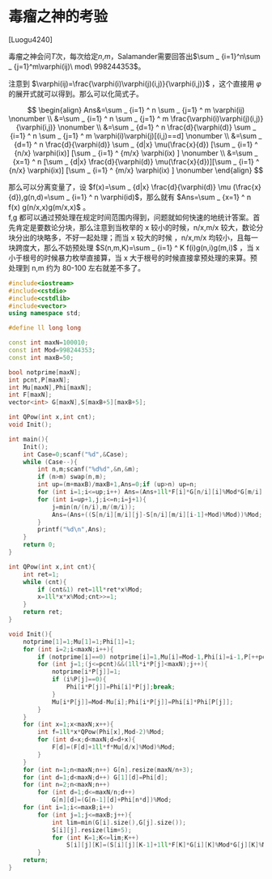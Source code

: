 # 毒瘤之神的考验
[Luogu4240]

毒瘤之神会问$T$次，每次给定$n$,$m$，Salamander需要回答出$\sum _ {i=1}^n\sum _ {j=1}^m\varphi(ij)\ mod\ 998244353$。

注意到 $\varphi(ij)=\frac{\varphi(i)\varphi(j)(i,j)}{\varphi(i,j)}$ ，这个直接用 $\varphi$ 的展开式就可以得到。那么可以化简式子。

$$
\begin{align}
Ans&=\sum _ {i=1} ^ n \sum _ {j=1} ^ m \varphi(ij) \nonumber \\
&=\sum _ {i=1} ^ n \sum _ {j=1} ^ m \frac{\varphi(i)\varphi(j)(i,j)}{\varphi(i,j)} \nonumber \\
&=\sum _ {d=1} ^ n \frac{d}{\varphi(d)} \sum _ {i=1} ^ n \sum _ {j=1} ^ m \varphi(i)\varphi(j)[(i,j)==d] \nonumber \\
&=\sum _ {d=1} ^ n \frac{d}{\varphi(d)} \sum _ {d|x} \mu(\frac{x}{d}) [\sum _ {i=1} ^ {n/x} \varphi(ix)] [\sum _ {i=1} ^ {m/x} \varphi(ix) ] \nonumber \\
&=\sum _ {x=1} ^ n [\sum _ {d|x} \frac{d}{\varphi(d)} \mu(\frac{x}{d})][\sum _ {i=1} ^ {n/x} \varphi(ix)] [\sum _ {i=1} ^ {m/x} \varphi(ix) ] \nonumber
\end{align}
$$

那么可以分离变量了，设 $f(x)=\sum _ {d|x} \frac{d}{\varphi(d)} \mu (\frac{x}{d}),g(n,d)=\sum _ {i=1} ^ n \varphi(id)$，那么就有 $Ans=\sum _ {x=1} ^ n f(x) g(n/x,x)g(m/x,x)$ 。  
f,g 都可以通过预处理在规定时间范围内得到，问题就如何快速的地统计答案。首先肯定是要数论分块，那么注意到当枚举的 x 较小的时候，n/x,m/x 较大，数论分块分出的块略多，不好一起处理；而当 x 较大的时候 ，n/x,m/x 均较小，且每一块跨度大，那么不妨预处理 $S(n,m,K)=\sum _ {i=1} ^ K f(i)g(n,i)g(m,i)$ ，当 x 小于根号的时候暴力枚举直接算，当 x 大于根号的时候直接拿预处理的来算。预处理到  n,m 约为 80-100 左右就差不多了。

```cpp
#include<iostream>
#include<cstdio>
#include<cstdlib>
#include<vector>
using namespace std;

#define ll long long

const int maxN=100010;
const int Mod=998244353;
const int maxB=50;

bool notprime[maxN];
int pcnt,P[maxN];
int Mu[maxN],Phi[maxN];
int F[maxN];
vector<int> G[maxN],S[maxB+5][maxB+5];

int QPow(int x,int cnt);
void Init();

int main(){
	Init();
	int Case=0;scanf("%d",&Case);
	while (Case--){
		int n,m;scanf("%d%d",&n,&m);
		if (n>m) swap(n,m);
		int up=(m+maxB)/maxB+1,Ans=0;if (up>n) up=n;
		for (int i=1;i<=up;i++) Ans=(Ans+1ll*F[i]*G[n/i][i]%Mod*G[m/i][i]%Mod)%Mod;
		for (int i=up+1,j;i<=n;i=j+1){
			j=min(n/(n/i),m/(m/i));
			Ans=(Ans+((S[n/i][m/i][j]-S[n/i][m/i][i-1]+Mod)%Mod))%Mod;
		}
		printf("%d\n",Ans);
	}
	return 0;
}

int QPow(int x,int cnt){
	int ret=1;
	while (cnt){
		if (cnt&1) ret=1ll*ret*x%Mod;
		x=1ll*x*x%Mod;cnt>>=1;
	}
	return ret;
}

void Init(){
	notprime[1]=1;Mu[1]=1;Phi[1]=1;
	for (int i=2;i<maxN;i++){
		if (notprime[i]==0) notprime[i]=1,Mu[i]=Mod-1,Phi[i]=i-1,P[++pcnt]=i;
		for (int j=1;(j<=pcnt)&&(1ll*i*P[j]<maxN);j++){
			notprime[i*P[j]]=1;
			if (i%P[j]==0){
				Phi[i*P[j]]=Phi[i]*P[j];break;
			}
			Mu[i*P[j]]=Mod-Mu[i];Phi[i*P[j]]=Phi[i]*Phi[P[j]];
		}
	}
	for (int x=1;x<maxN;x++){
		int f=1ll*x*QPow(Phi[x],Mod-2)%Mod;
		for (int d=x;d<maxN;d=d+x){
			F[d]=(F[d]+1ll*f*Mu[d/x]%Mod)%Mod;
		}
	}
	for (int n=1;n<maxN;n++) G[n].resize(maxN/n+3);
	for (int d=1;d<maxN;d++) G[1][d]=Phi[d];
	for (int n=2;n<maxN;n++)
		for (int d=1;d<=maxN/n;d++)
			G[n][d]=(G[n-1][d]+Phi[n*d])%Mod;
	for (int i=1;i<=maxB;i++)
		for (int j=1;j<=maxB;j++){
			int lim=min(G[i].size(),G[j].size());
			S[i][j].resize(lim+5);
			for (int K=1;K<=lim;K++)
				S[i][j][K]=(S[i][j][K-1]+1ll*F[K]*G[i][K]%Mod*G[j][K]%Mod)%Mod;
		}
	return;
}
```